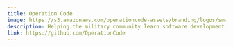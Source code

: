 ```yaml
---
title: Operation Code
image: https://s3.amazonaws.com/operationcode-assets/branding/logos/small-stacked-logo-blue.png
description: Helping the military community learn software development, enter the tech industry, and code the future.
link: https://github.com/OperationCode
---
```

